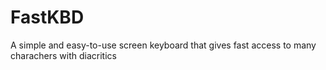 # FastKBD
A simple and easy-to-use screen keyboard that gives fast access to many charachers with diacritics

